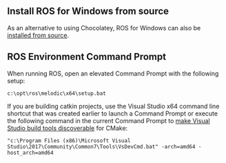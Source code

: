 
## Install ROS for Windows from source
As an alternative to using Chocolatey, ROS for Windows can also be [installed from source](source.md).

## ROS Environment Command Prompt
When running ROS, open an elevated Command Prompt with the following setup:
```
c:\opt\ros\melodic\x64\setup.bat
```

If you are building catkin projects, use the Visual Studio x64 command line shortcut that was created earlier to launch a Command Prompt or execute the following command in the current Command Prompt to [make Visual Studio build tools discoverable](https://docs.microsoft.com/en-us/dotnet/csharp/language-reference/compiler-options/how-to-set-environment-variables-for-the-visual-studio-command-line) for CMake:
```
"c:\Program Files (x86)\Microsoft Visual Studio\2017\Community\Common7\Tools\VsDevCmd.bat" -arch=amd64 -host_arch=amd64
```
